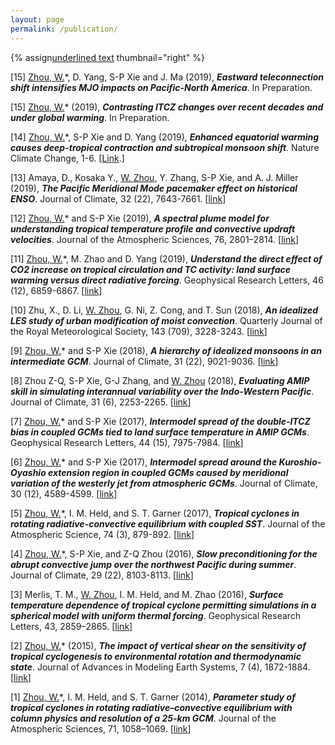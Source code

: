```yaml
---
layout: page
permalink: /publication/
---     
```

{% assign<span style="text-decoration: underline">underlined text</span> thumbnail="right" %}

[15] <span style="text-decoration: underline">Zhou, W.</span>*, D. Yang, S-P Xie and J. Ma (2019), _**Eastward teleconnection shift intensifies MJO impacts on Pacific-North America**_. In Preparation.

[15] <span style="text-decoration: underline">Zhou, W.</span>* (2019), _**Contrasting ITCZ changes over recent decades and under global warming**_. In Preparation.

[14] <span style="text-decoration: underline">Zhou, W.</span>*, S-P Xie and D. Yang (2019), _**Enhanced equatorial warming causes deep-tropical contraction and subtropical monsoon shift**_. Nature Climate Change, 1-6. [[Link](https://www.nature.com/articles/s41558-019-0603-9).]

[13] Amaya, D., Kosaka Y., <span style="text-decoration: underline">W. Zhou</span>, Y. Zhang, S-P Xie, and A. J. Miller (2019), _**The Pacific Meridional Mode pacemaker effect on historical ENSO**_. Journal of Climate, 32 (22), 7643-7661. [[link](https://journals.ametsoc.org/doi/abs/10.1175/JCLI-D-19-0040.1?af=R&mobileUi=0)]

[12] <span style="text-decoration: underline">Zhou, W.</span>* and S-P Xie (2019), _**A spectral plume model for understanding tropical temperature profile and convective updraft velocities**_. Journal of the Atmospheric Sciences, 76, 2801–2814. [[link](https://journals.ametsoc.org/doi/abs/10.1175/JAS-D-18-0330.1?af=R&mobileUi=0)]

[11] <span style="text-decoration: underline">Zhou, W.</span>*, M. Zhao and D. Yang (2019), _**Understand the direct effect of CO2 increase on tropical circulation and TC activity: land surface warming versus direct radiative forcing**_. Geophysical Research Letters, 46 (12), 6859-6867. [[link](https://agupubs.onlinelibrary.wiley.com/doi/abs/10.1029/2019GL082865)]

[10] Zhu, X., D. Li, <span style="text-decoration: underline">W. Zhou</span>, G. Ni, Z. Cong, and T. Sun (2018), _**An idealized LES study of urban modification of moist convection**_. Quarterly Journal of the Royal Meteorological Society, 143 (709), 3228-3243. [[link](https://rmets.onlinelibrary.wiley.com/doi/abs/10.1002/qj.3176)]

[9] <span style="text-decoration: underline">Zhou, W.</span>* and S-P Xie (2018), _**A hierarchy of idealized monsoons in an intermediate GCM**_. Journal of Climate, 31 (22), 9021-9036. [[link](https://journals.ametsoc.org/doi/full/10.1175/JCLI-D-18-0084.1)]

[8] Zhou Z-Q, S-P Xie, G-J Zhang, and <span style="text-decoration: underline">W. Zhou</span> (2018), _**Evaluating AMIP skill in simulating interannual variability over the Indo-Western Pacific**_. Journal of Climate, 31 (6), 2253-2265.  [[link](https://journals.ametsoc.org/doi/full/10.1175/JCLI-D-17-0123.1)]

[7] <span style="text-decoration: underline">Zhou, W.</span>* and S-P Xie (2017), _**Intermodel spread of the double‐ITCZ bias in coupled GCMs tied to land surface temperature in AMIP GCMs**_. Geophysical Research Letters, 44 (15), 7975-7984. [[link](https://agupubs.onlinelibrary.wiley.com/doi/full/10.1002/2017GL074377)]

[6] <span style="text-decoration: underline">Zhou, W.</span>* and S-P Xie (2017), _**Intermodel spread around the Kuroshio-Oyashio extension region in coupled GCMs caused by meridional variation of the westerly jet from atmospheric GCMs**_. Journal of Climate, 30 (12), 4589-4599. [[link](https://journals.ametsoc.org/doi/full/10.1175/JCLI-D-16-0831.1)]

[5] <span style="text-decoration: underline">Zhou, W.</span>*, I. M. Held, and S. T. Garner (2017), _**Tropical cyclones in rotating radiative-convective equilibrium with coupled SST**_. Journal of the Atmospheric Science, 74 (3), 879-892. [[link](https://journals.ametsoc.org/doi/full/10.1175/JCLI-D-16-0831.1)]

[4] <span style="text-decoration: underline">Zhou, W.</span>*, S-P Xie, and Z-Q Zhou (2016), _**Slow preconditioning for the abrupt convective jump over the northwest Pacific during summer**_. Journal of Climate, 29 (22), 8103-8113. [[link](https://journals.ametsoc.org/doi/10.1175/JCLI-D-16-0342.1?mobileUi=0)]

[3] Merlis, T. M., <span style="text-decoration: underline">W. Zhou</span>, I. M. Held, and M. Zhao (2016), _**Surface temperature dependence of tropical cyclone permitting simulations in a spherical model with uniform thermal forcing**_. Geophysical Research Letters, 43, 2859–2865. [[link](https://agupubs.onlinelibrary.wiley.com/doi/full/10.1002/2016GL067730)]

[2] <span style="text-decoration: underline">Zhou, W.</span>* (2015), _**The impact of vertical shear on the sensitivity of tropical cyclogenesis to environmental rotation and thermodynamic state**_. Journal of Advances in Modeling Earth Systems, 7 (4), 1872-1884. [[link](https://agupubs.onlinelibrary.wiley.com/doi/full/10.1002/2015MS000543)]

[1] <span style="text-decoration: underline">Zhou, W.</span>*, I. M. Held, and S. T. Garner (2014), _**Parameter study of tropical cyclones in rotating radiative–convective equilibrium with column physics and resolution of a 25-km GCM**_. Journal of the Atmospheric Sciences, 71, 1058–1069. [[link](https://journals.ametsoc.org/doi/10.1175/JAS-D-13-0190.1?mobileUi=0)]


<!---
{% for pub in site.data.cv.publications %}
<!-- {% if pub.image %}
{% include image.html url=pub.image caption="" height="80px" align=thumbnail %}
{% endif %}
{{pub.author}}<br />
<span style="text-decoration: underline">{{pub.title}}</span><br />
*{{pub.journal}}*
{% if pub.note %} *({{pub.note}})*
{% endif %} *{{pub.year}}*  [[web]({% if pub.internal %}{{pub.url | prepend: site.baseurl}}{% else %}{{pub.url}}{% endif %})] {% if pub.doi %}[[doi]({{pub.doi}})]{% endif %}
{% endfor %}
**Algorithms & perceptual analysis for interactive free viewpoint image-based navigation** [[web]({{ "/research/thesis/" | prepend: site.baseurl}})]<br />
*Adviser: [George Drettakis](http://www-sop.inria.fr/members/George.Drettakis)* <br />
[INRIA](http://www.inria.fr/sophia), 2014
-->



